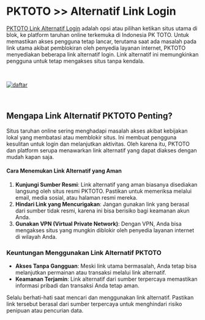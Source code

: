 <meta name="description" content="Temukan link alternatif login PKTOTO untuk akses taruhan online yang aman dan cepat.">
<meta name="google-site-verification" content="gFSZkNCGFkkj29CgpDTvYXpnwbj-kr0HkEFBmL_gQUo" />
<meta property="og:title" content="PKTOTO | Alternatif Link Login untuk Taruhan Online">
<h1>PKTOTO &gt;&gt; Alternatif Link Login</h1>
<p><a title="PKTOTO Link Alternatif Login" href="https://github.com/pktotoidr">PKTOTO Link Alternatif Login</a> adalah opsi atau pilihan ketikan situs utama di blok, ke platform taruhan online terkemuka di Indonesia PK TOTO. Untuk memastikan akses pengguna tetap lancar, terutama saat ada masalah pada link utama akibat pemblokiran oleh penyedia layanan internet, PKTOTO menyediakan beberapa link alternatif login. Link alternatif ini memungkinkan pengguna untuk tetap mengakses situs tanpa kendala.</p>
<p>&nbsp;</p>
<p><a href="https://urlshotener.xyz/pktoto.html"><img src="https://i.ibb.co.com/6HtQSMt/daftar.gif" alt="daftar" border="0" /></a></p>
<p>&nbsp;</p>
<h2>Mengapa Link Alternatif PKTOTO Penting?</h2>
<p>Situs taruhan online sering menghadapi masalah akses akibat kebijakan lokal yang membatasi atau memblokir situs. Ini membuat pengguna kesulitan untuk login dan melanjutkan aktivitas. Oleh karena itu, PKTOTO dan platform serupa menawarkan link alternatif yang dapat diakses dengan mudah kapan saja.</p>
<h4>Cara Menemukan Link Alternatif yang Aman</h4>
<ol>
<li><strong>Kunjungi Sumber Resmi</strong>: Link alternatif yang aman biasanya disediakan langsung oleh situs resmi PKTOTO. Pastikan untuk memeriksa melalui email, media sosial, atau halaman resmi mereka.</li>
<li><strong>Hindari Link yang Mencurigakan</strong>: Jangan gunakan link yang berasal dari sumber tidak resmi, karena ini bisa berisiko bagi keamanan akun Anda.</li>
<li><strong>Gunakan VPN (Virtual Private Network)</strong>: Dengan VPN, Anda bisa mengakses situs yang mungkin diblokir oleh penyedia layanan internet di wilayah Anda.</li>
</ol>
<h3>Keuntungan Menggunakan Link Alternatif PKTOTO</h3>
<ul>
<li><strong>Akses Tanpa Gangguan</strong>: Meski link utama bermasalah, Anda tetap bisa melanjutkan permainan atau transaksi melalui link alternatif.</li>
<li><strong>Keamanan Terjamin</strong>: Link alternatif dari sumber terpercaya memastikan informasi pribadi dan transaksi Anda tetap aman.</li>
</ul>
<p>Selalu berhati-hati saat mencari dan menggunakan link alternatif. Pastikan link tersebut berasal dari sumber terpercaya untuk menghindari risiko penipuan atau pencurian data.</p>
